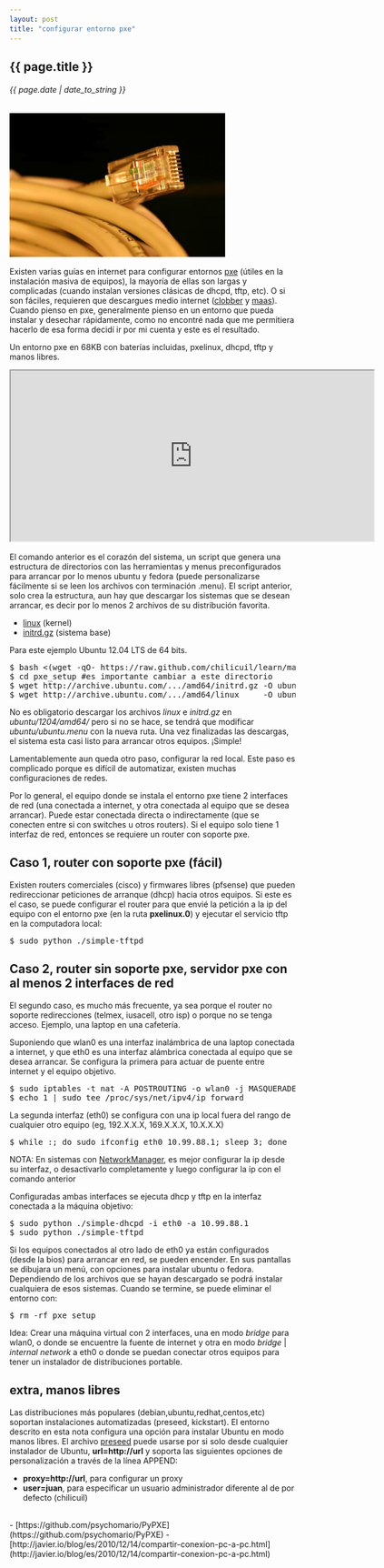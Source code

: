 ```yaml
---
layout: post
title: "configurar entorno pxe"
---
```


## {{ page.title }}
###### {{ page.date | date_to_string }}

**[![](/assets/img/87.jpg)](/assets/img/87.jpg)**

Existen varias guías en internet para configurar entornos [pxe](http://es.wikipedia.org/wiki/Preboot_Execution_Environment) (útiles en la instalación masiva de equipos), la mayoría de ellas son largas y complicadas (cuando instalan versiones clásicas de dhcpd, tftp, etc). O si son fáciles, requieren que descargues medio internet ([clobber](https://fedorahosted.org/cobbler/) y [maas](https://maas.ubuntu.com/)). Cuando pienso en pxe, generalmente pienso en un entorno que pueda instalar y desechar rápidamente, como no encontré nada que me permitiera hacerlo de esa forma decidí ir por mi cuenta y este es el resultado. 

Un entorno pxe en 68KB con baterías incluidas, pxelinux, dhcpd, tftp y manos libres.

<iframe class="showterm" src="http://showterm.io/ccd5bb10d887b3e6bbd87" width="640" height="300">&nbsp;</iframe> 

<!--
   -<pre>
   -$ bash &lt;(wget -qO- https://raw.github.com/chilicuil/learn/master/sh/is/pxe)
   -[+] setting pxe environment in ./pxe_setup ...
   -  - creating ./pxe_setup/menu.c32 ...
   -  - creating ./pxe_setup/pxelinux.0 ...
   -  - creating ./pxe_setup/simple-dhcpd ...
   -  - creating ./pxe_setup/simple-tftpd ...
   -  - creating ./pxe_setup/pxelinux.cfg/default ...
   -  - creating ./pxe_setup/ubuntu/ubuntu.menu ...
   -  - creating ./pxe_setup/pxe/fedora/fedora.menu ...
   -  - creating ./pxe_setup/tools/tools.menu ...
   -</pre>
   -->

El comando anterior es el corazón del sistema, un script que genera una estructura de directorios con las herramientas y menus preconfigurados para arrancar por lo menos ubuntu y fedora (puede personalizarse fácilmente si se leen los archivos con terminación .menu). El script anterior, solo crea la estructura, aun hay que descargar los sistemas que se desean arrancar, es decir por lo menos 2 archivos de su distribución favorita.

- [linux](http://archive.ubuntu.com/ubuntu/dists/precise-updates/main/installer-amd64/current/images/netboot/ubuntu-installer/amd64/linux) (kernel)
- [initrd.gz](http://archive.ubuntu.com/ubuntu/dists/precise-updates/main/installer-amd64/current/images/netboot/ubuntu-installer/amd64/initrd.gz) (sistema base)

Para este ejemplo Ubuntu 12.04 LTS de 64 bits.

<pre class="sh_sh">
$ bash &lt;(wget -qO- https://raw.github.com/chilicuil/learn/master/sh/is/pxe)
$ cd pxe_setup #es importante cambiar a este directorio
$ wget http://archive.ubuntu.com/.../amd64/initrd.gz -O ubuntu/1204/amd64/initrd.gz
$ wget http://archive.ubuntu.com/.../amd64/linux     -O ubuntu/1204/amd64/initrd.gz
</pre>

No es obligatorio descargar los archivos *linux* e *initrd.gz* en *ubuntu/1204/amd64/* pero si no se hace, se tendrá que modificar *ubuntu/ubuntu.menu* con la nueva ruta. Una vez finalizadas las descargas, el sistema esta casi listo para arrancar otros equipos. ¡Simple!

Lamentablemente aun queda otro paso, configurar la red local. Este paso es complicado porque es difícil de automatizar, existen muchas configuraciones de redes.

Por lo general, el equipo donde se instala el entorno pxe tiene 2 interfaces de red (una conectada a internet, y otra conectada al equipo que se desea arrancar). Puede estar conectada directa o indirectamente (que se conecten entre si con switches u otros routers). Si el equipo solo tiene 1 interfaz de red, entonces se requiere un router con soporte pxe.

## Caso 1, router con soporte pxe (fácil)

Existen routers comerciales (cisco) y firmwares libres (pfsense) que pueden redireccionar peticiones de arranque (dhcp) hacia otros equipos. Si este es el caso, se puede configurar el router para que envié la petición a la ip del equipo con el entorno pxe (en la ruta **pxelinux.0**) y ejecutar el servicio tftp en la computadora local:

<pre class="sh_sh">
$ sudo python ./simple-tftpd
</pre>

## Caso 2, router sin soporte pxe, servidor pxe con al menos 2 interfaces de red

El segundo caso, es mucho más frecuente, ya sea porque el router no soporte redirecciones (telmex, iusacell, otro isp) o porque no se tenga acceso. Ejemplo, una laptop en una cafetería.

Suponiendo que wlan0 es una interfaz inalámbrica de una laptop conectada a internet, y que eth0 es una interfaz alámbrica conectada al equipo que se desea arrancar. Se configura la primera para actuar de puente entre internet y el equipo objetivo.

<pre class="sh_sh">
$ sudo iptables -t nat -A POSTROUTING -o wlan0 -j MASQUERADE
$ echo 1 | sudo tee /proc/sys/net/ipv4/ip_forward
</pre>

La segunda interfaz (eth0) se configura con una ip local fuera del rango de cualquier otro equipo (eg, 192.X.X.X, 169.X.X.X, 10.X.X.X) 

<pre class="sh_sh">
$ while :; do sudo ifconfig eth0 10.99.88.1; sleep 3; done
</pre>

NOTA: En sistemas con [NetworkManager](https://wiki.gnome.org/Projects/NetworkManager), es mejor configurar la ip desde su interfaz, o desactivarlo completamente y luego configurar la ip con el comando anterior

Configuradas ambas interfaces se ejecuta dhcp y tftp en la interfaz conectada a la máquina objetivo:

<pre class="sh_sh">
$ sudo python ./simple-dhcpd -i eth0 -a 10.99.88.1
$ sudo python ./simple-tftpd
</pre>

Si los equipos conectados al otro lado de eth0 ya están configurados (desde la bios) para arrancar en red, se pueden encender. En sus pantallas se dibujara un menú, con opciones para instalar ubuntu o fedora. Dependiendo de los archivos que se hayan descargado se podrá instalar cualquiera de esos sistemas. Cuando se termine, se puede eliminar el entorno con:

<pre class="sh_sh">
$ rm -rf pxe_setup
</pre>

Idea: Crear una máquina virtual con 2 interfaces, una en modo *bridge* para wlan0, o donde se encuentre la fuente de internet y otra en modo *bridge* | *internal network* a eth0 o donde se puedan conectar otros equipos para tener un instalador de distribuciones portable.

## extra, manos libres

Las distribuciones más populares (debian,ubuntu,redhat,centos,etc) soportan instalaciones automatizadas (preseed, kickstart). El entorno descrito en esta nota configura una opción para instalar Ubuntu en modo manos libres. El archivo [preseed](http://people.ubuntu.com/~chilicuil/conf/preseed/minimal.preseed) puede usarse por si solo desde cualquier instalador de Ubuntu, **url=http://url** y soporta las siguientes opciones de personalización a través de la línea APPEND:

- **proxy=http://url**, para configurar un proxy
- **user=juan**, para especificar un usuario administrador diferente al de por defecto (chilicuil)

<br>
- [https://github.com/psychomario/PyPXE](https://github.com/psychomario/PyPXE)
- [http://javier.io/blog/es/2010/12/14/compartir-conexion-pc-a-pc.html](http://javier.io/blog/es/2010/12/14/compartir-conexion-pc-a-pc.html)
